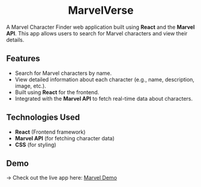
<h1 align="center">MarvelVerse</h1>

A Marvel Character Finder web application built using **React** and the **Marvel API**. This app allows users to search for Marvel characters and view their details.

## Features

- Search for Marvel characters by name.
- View detailed information about each character (e.g., name, description, image, etc.).
- Built using **React** for the frontend.
- Integrated with the **Marvel API** to fetch real-time data about characters.

## Technologies Used

- **React** (Frontend framework)
- **Marvel API** (for fetching character data)
- **CSS** (for styling)


## Demo

-> Check out the live app here: [Marvel Demo](https://marvelverse.netlify.app/)




